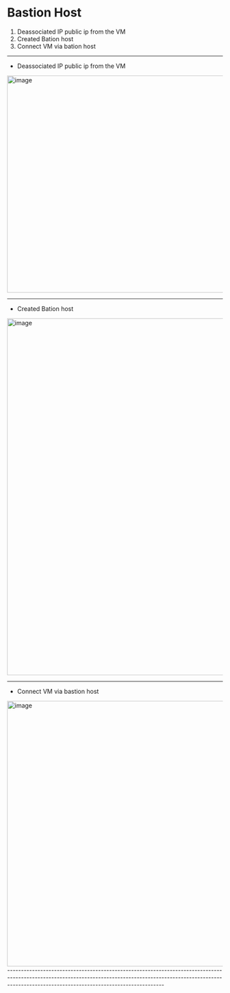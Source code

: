 # Bastion Host
1. Deassociated IP public ip from the VM
2. Created Bation host
3. Connect VM via bation host

----------------------------------------------------------------------------------------------------------------------------------------------------------------------------------------------------------------------

- Deassociated IP public ip from the VM
<img width="1915" height="506" alt="image" src="https://github.com/user-attachments/assets/8461255e-e663-49fa-9040-48931916e659" />

----------------------------------------------------------------------------------------------------------------------------------------------------------------------------------------------------------------------

- Created Bation host
<img width="1914" height="832" alt="image" src="https://github.com/user-attachments/assets/e14f085a-e68a-4e93-a48c-c46f77c76d73" />


---------------------------------------------------------------------------------------------------------------------------------------------------------------------------------------------------------------------
- Connect VM via bastion host
<img width="782" height="619" alt="image" src="https://github.com/user-attachments/assets/fd045d67-4b46-43d0-aaba-f3343944a831" />
---------------------------------------------------------------------------------------------------------------------------------------------------------------------------------------------------------------------
